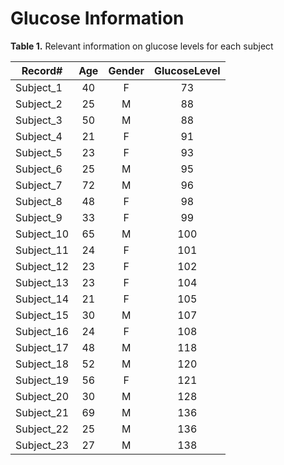 # Glucose Information
**Table 1.** Relevant information on glucose levels for each subject

| **Record#** | **Age**  | **Gender** | **GlucoseLevel** |
|-------------|:--------:|:----------:|:----------------:|
| Subject_1   | 40       | F          | 73               |
| Subject_2   | 25       | M          | 88               |
| Subject_3   | 50       | M          | 88               |
| Subject_4   | 21       | F          | 91               |
| Subject_5   | 23       | F          | 93               |
| Subject_6   | 25       | M          | 95               |
| Subject_7   | 72       | M          | 96               |
| Subject_8   | 48       | F          | 98               |
| Subject_9   | 33       | F          | 99               |
| Subject_10  | 65       | M          | 100              |
| Subject_11  | 24       | F          | 101              |
| Subject_12  | 23       | F          | 102              |
| Subject_13  | 23       | F          | 104              |
| Subject_14  | 21       | F          | 105              |
| Subject_15  | 30       | M          | 107              |
| Subject_16  | 24       | F          | 108              |
| Subject_17  | 48       | M          | 118              |
| Subject_18  | 52       | M          | 120              |
| Subject_19  | 56       | F          | 121              |
| Subject_20  | 30       | M          | 128              |
| Subject_21  | 69       | M          | 136              |
| Subject_22  | 25       | M          | 136              |
| Subject_23  | 27       | M          | 138              |
